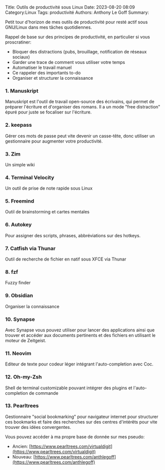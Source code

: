Title: Outils de productivité sous Linux
Date: 2023-08-20 08:09
Category:Linux
Tags: productivité
Authors: Anthony Le Goff
Summary:

Petit tour d'horizon de mes outils de productivité pour resté actif sous GNU/Linux dans mes tâches quotidiennes.

Rappel de base sur des principes de productivité, en particulier si vous proscratiner:

* Bloquer des distractions (pubs, brouillage, notification de réseaux sociaux)
* Garder une trace de comment vous utiliser votre temps
* Automatiser le travail manuel
* Ce rappeler des importants to-do
* Organiser et structurer la connaissance

### 1. Manuskript

Manuskript est l'outil de travail open-source des écrivains, qui permet de préparer l'écriture et d'organiser des romans. Il a un mode "free distraction" épuré pour juste se focaliser sur l'écriture.

### 2. keepass

Gérer ces mots de passe peut vite devenir un casse-tête, donc utiliser un gestionnaire pour augmenter votre productivité.

### 3. Zim

Un simple wiki

### 4. Terminal Velocity

Un outil de prise de note rapide sous Linux

### 5. Freemind

Outil de brainstorming et cartes mentales

### 6. Autokey

Pour assigner des scripts, phrases, abbréviations sur des hotkeys.

### 7. Catfish via Thunar

Outil de recherche de fichier en natif sous XFCE via Thunar

### 8. fzf

Fuzzy finder

### 9. Obsidian

Organiser la connaissance

### 10. Synapse

Avec Synapse vous pouvez utiliser pour lancer des applications ainsi que trouver et accéder aux documents pertinents et des fichiers en utilisant le moteur de Zeitgeist. 

### 11. Neovim

Editeur de texte pour codeur léger intégrant l'auto-completion avec Coc.

### 12. Oh-my-Zsh

Shell de terminal customizable pouvant intégrer des plugins et l'auto-completion de commande

### 13. Pearltrees 

Gestionnaire "social bookmarking" pour navigateur internet pour structurer ces bookmarks et faire des recherches sur des centres d'intérêts pour vite trouver des idées convergentes.

Vous pouvez accéder à ma propre base de donnée sur mes pseudo:

* Ancien: [https://www.pearltrees.com/virtualdigit](https://www.pearltrees.com/virtualdigit)
* Nouveau: [https://www.pearltrees.com/anthlegoff](https://www.pearltrees.com/anthlegoff)